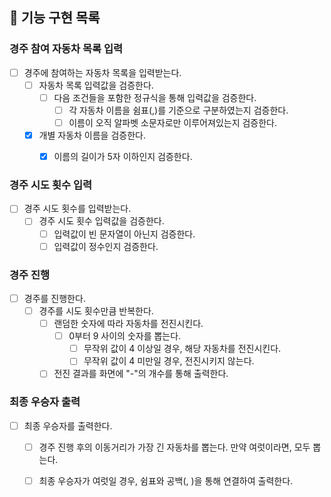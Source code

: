 ## 🚀 기능 구현 목록

### 경주 참여 자동차 목록 입력

- [ ] 경주에 참여하는 자동차 목록을 입력받는다.
  - [ ] 자동차 목록 입력값을 검증한다.
    - [ ] 다음 조건들을 포함한 정규식을 통해 입력값을 검증한다. 
      - [ ] 각 자동차 이름을 쉼표(,)를 기준으로 구분하였는지 검증한다.
      - [ ] 이름이 오직 알파벳 소문자로만 이루어져있는지 검증한다.
  - [x] 개별 자동차 이름을 검증한다.
    - [x] 이름의 길이가 5자 이하인지 검증한다.
    

### 경주 시도 횟수 입력

- [ ] 경주 시도 횟수를 입력받는다.
  - [ ] 경주 시도 횟수 입력값을 검증한다.
    - [ ] 입력값이 빈 문자열이 아닌지 검증한다.
    - [ ] 입력값이 정수인지 검증한다.

### 경주 진행

- [ ] 경주를 진행한다.
  - [ ] 경주를 시도 횟수만큼 반복한다.
    - [ ] 랜덤한 숫자에 따라 자동차를 전진시킨다.
      - [ ] 0부터 9 사이의 숫자를 뽑는다.
        - [ ] 무작위 값이 4 이상일 경우, 해당 자동차를 전진시킨다.
        - [ ] 무작위 값이 4 미만일 경우, 전진시키지 않는다.
    - [ ] 전진 결과를 화면에 "-"의 개수를 통해 출력한다.

### 최종 우승자 출력

- [ ] 최종 우승자를 출력한다.
  - [ ] 경주 진행 후의 이동거리가 가장 긴 자동차를 뽑는다. 만약 여럿이라면, 모두 뽑는다.
  - [ ] 최종 우승자가 여럿일 경우, 쉼표와 공백(, )을 통해 연결하여 출력한다. 
  
